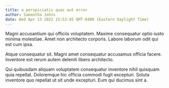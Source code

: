 ```yaml
---
title: a perspiciatis quas aut error
author: Samantha Johns
date: Wed Apr 13 2022 15:53:45 GMT-0400 (Eastern Daylight Time)
---
```

Magni accusantium qui officiis voluptatem. Maxime consequatur optio iusto minima molestiae. Amet non architecto corporis. Labore laborum odit qui est cum ipsa.

 Atque consequatur sit. Magni amet consequatur accusamus officia facere. Inventore est rerum autem deleniti libero architecto.

 Qui quibusdam aliquam voluptatem consequatur inventore nihil quisquam quia repellat. Doloremque hic officia commodi fugit excepturi. Soluta inventore quo repellat ut sit unde excepturi. Eum qui ducimus sint a.